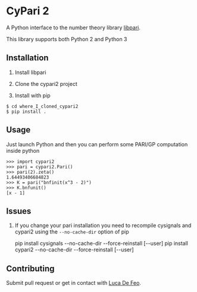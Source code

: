# CyPari 2

A Python interface to the number theory library [libpari](http://pari.math.u-bordeaux.fr/).

This library supports both Python 2 and Python 3

## Installation

1) Install libpari

2) Clone the cypari2 project

3) Install with pip
```
$ cd where_I_cloned_cypari2
$ pip install .
```

## Usage

Just launch Python and then you can perform some PARI/GP computation inside python
```
>>> import cypari2
>>> pari = cypari2.Pari()
>>> pari(2).zeta()
1.64493406684823
>>> K = pari("bnfinit(x^3 - 2)")
>>> K.bnfunit()
[x - 1]
```

## Issues

1) If you change your pari installation you need to recompile cysignals and cypari2 using
the `--no-cache-dir` option of pip

     pip install cysignals --no-cache-dir --force-reinstall [--user]
     pip install cypari2 --no-cache-dir --force-reinstall [--user]

## Contributing

Submit pull request or get in contact with [Luca De Feo](http://defeo.lu/).

